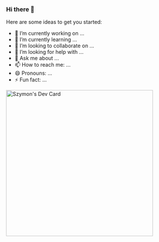 ### Hi there 👋

Here are some ideas to get you started:

- 🔭 I’m currently working on ...
- 🌱 I’m currently learning ...
- 👯 I’m looking to collaborate on ...
- 🤔 I’m looking for help with ...
- 💬 Ask me about ...
- 📫 How to reach me: ...
- 😄 Pronouns: ...
- ⚡ Fun fact: ...

<a href="https://app.daily.dev/Szymkon"><img src="https://api.daily.dev/devcards/b6cdb494ea144ba3a6a062a7dda0eaf6.png?r=xcp" width="400" alt="Szymon's Dev Card"/></a>
